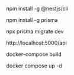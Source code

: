 npm install -g @nestjs/cli

npm install -g prisma

npx prisma migrate dev 

http://localhost:5000/api

docker-compose build

docker compose up -d
